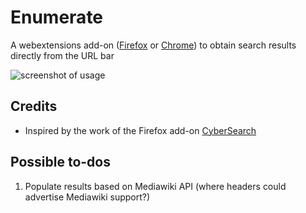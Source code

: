# Enumerate

A webextensions add-on
([Firefox]()
or
[Chrome]())
to obtain search results directly from the URL bar

![screenshot of usage](https://raw.githubusercontent.com/brettz9/enumerate/master/screenshots/.png)

## Credits

- Inspired by the work of the Firefox add-on [CyberSearch](http://cybersear.ch/)

## Possible to-dos

1. Populate results based on Mediawiki API (where headers could advertise
    Mediawiki support?)
